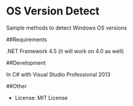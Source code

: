 ﻿OS Version Detect
=====

Sample methods to detect Windows OS versions

##Requirements

.NET Framework 4.5 (it will work on 4.0 as well)

##Development

In C# with Visual Studio Professional 2013

##Other

 - License: MIT License
